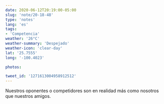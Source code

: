 ```yaml
---
date: 2020-06-12T20:19:00-05:00
slug: 'note/20-18-48'
type: 'notes'
lang: 'es'
tags:
- 'Competencia'
weather: '26°C'
weather-summary: 'Despejado'
weather-icon: 'clear-day'
lat: '25.7555'
long: '-100.4023'

photos:

tweet_id: '1271613004958912512'
---
```

Nuestros oponentes o competidores son en realidad más como nosotros que nuestros amigos. 